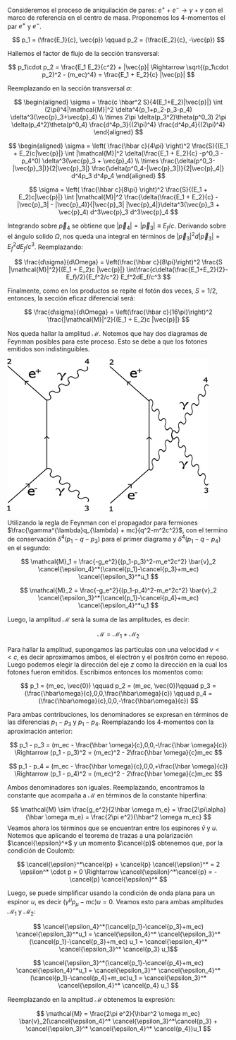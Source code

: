 Consideremos el proceso de aniquilación de pares: $e^+ + e^- \rightarrow \gamma + \gamma$  con el marco de referencia en el centro de masa. Proponemos los $4$-momentos el par $e^+$ y $e^-$.

$$
p_1 = (\frac{E_1}{c}, \vec{p}) \qquad p_2 = (\frac{E_2}{c}, -\vec{p})
$$

Hallemos el factor de flujo de la sección transversal:

$$ 
p_1\cdot p_2 = \frac{E_1 E_2}{c^2} + |\vec{p}| \Rightarrow \sqrt{(p_1\cdot p_2)^2 - (m_ec)^4} = \frac{E_1 + E_2}{c} |\vec{p}|
$$

Reemplazando en la sección transversal $\sigma$:

$$
\begin{aligned}
\sigma = \frac{c \hbar^2 S}{4(E_1+E_2)|\vec{p}|} \int (2\pi)^4|\mathcal{M}|^2 \delta^4(p_1+p_2-p_3-p_4) \delta^3(\vec{p}_3+\vec{p}_4) \\
\times 2\pi \delta(p_3^2)\theta(p^0_3) 2\pi \delta(p_4^2)\theta(p^0_4) \frac{d^4p_3}{(2\pi)^4} \frac{d^4p_4}{(2\pi)^4}
\end{aligned}
$$

$$ 
\begin{aligned}
\sigma = \left( \frac{\hbar c}{4\pi} \right)^2 \frac{S}{(E_1 + E_2)c|\vec{p}|} \int |\mathcal{M}|^2 \delta(\frac{E_1 + E_2}{c} -p^0_3 - p_4^0) \delta^3(\vec{p}_3 + \vec{p}_4) \\
\times \frac{\delta(p^0_3-|\vec{p}_3|)}{2|\vec{p}_3|} \frac{\delta(p^0_4-|\vec{p}_3|)}{2|\vec{p}_4|} d^4p_3 d^4p_4
\end{aligned}
$$

$$
\sigma = \left( \frac{\hbar c}{8\pi} \right)^2 \frac{S}{(E_1 + E_2)c|\vec{p}|} \int |\mathcal{M}|^2 \frac{\delta(\frac{E_1 + E_2}{c} - |\vec{p}_3| - |\vec{p}_4)}{|\vec{p}_3| |\vec{p}_4|}\delta^3(\vec{p}_3 + \vec{p}_4) d^3\vec{p}_3 d^3\vec{p}_4
$$

Integrando sobre $\vec{p}_4$ se obtiene que $|\vec{p}_4| = |\vec{p}_3| \equiv E_f/c$. Derivando sobre el ángulo solido $\Omega$, nos queda una integral en términos de $|\vec{p}_3|^2d|\vec{p}_3| = E_f^2 dE_f/c^3$. Reemplazando:

$$ 
\frac{d\sigma}{d\Omega} = \left(\frac{\hbar c}{8\pi}\right)^2 \frac{S |\mathcal{M}|^2}{(E_1 + E_2)c |\vec{p}|} \int\frac{c\delta(\frac{E_1+E_2}{2}-E_f)/2}{E_f^2/c^2} E_f^2dE_f/c^3
$$

Finalmente, como en los productos se repite el fotón dos veces, $S = 1/2$, entonces, la sección eficaz diferencial será:

$$ 
\frac{d\sigma}{d\Omega} = \left(\frac{\hbar c}{16\pi}\right)^2 \frac{|\mathcal{M}|^2}{(E_1 + E_2)c |\vec{p}|} 
$$

Nos queda hallar la amplitud $\mathcal{M}$. Notemos que hay dos diagramas de Feynman posibles para este proceso. Esto se debe a que los fotones emitidos son indistinguibles. 

![Aniquilación electrón positrón](../../assets/20250226005328.png)

Utilizando la regla de Feynman con el propagador para fermiones $\frac{\gamma^{\lambda}q_{\lambda} + mc}{q^2-m^2c^2}$, con el termino de conservación $\delta^4(p_1-q-p_3)$ para el primer diagrama y $\delta^4(p_1-q-p_4)$ en el segundo:

$$ 
\mathcal{M}_1 = \frac{-g_e^2}{(p_1-p_3)^2-m_e^2c^2} \bar{v}_2 \cancel{\epsilon_4}^*(\cancel{p_1}-\cancel{p_3}+m_ec) \cancel{\epsilon_3}^*u_1
$$

$$ 
\mathcal{M}_2 = \frac{-g_e^2}{(p_1-p_4)^2-m_e^2c^2} \bar{v}_2 \cancel{\epsilon_3}^*(\cancel{p_1}-\cancel{p_4}+m_ec) \cancel{\epsilon_4}^*u_1
$$

Luego, la amplitud $\mathcal{M}$ será la suma de las amplitudes, es decir:

$$
\mathcal{M} = \mathcal{M}_1 + \mathcal{M}_2 
$$

Para hallar la amplitud, supongamos las partículas con una velocidad $v << c$, es decir aproximamos ambos, el electrón y el positrón como en reposo. Luego podemos elegir la dirección del eje $z$ como la dirección en la cual los fotones fueron emitidos. Escribimos entonces los momentos como:

$$
p_1 = (m_ec, \vec{0}) \qquad p_2 = (m_ec, \vec{0})\qquad  
p_3 = (\frac{\hbar\omega}{c},0,0,\frac{\hbar\omega}{c}) \qquad  p_4 = (\frac{\hbar\omega}{c},0,0,-\frac{\hbar\omega}{c}) 
$$

Para ambas contribuciones, los denominadores se expresan en términos de las diferencias $p_1 - p_3$ y  $p_1 - p_4$. Reemplazando los $4$-momentos con la aproximación anterior:

$$
p_1 - p_3 = (m_ec - \frac{\hbar \omega}{c},0,0,-\frac{\hbar \omega}{c}) \Rightarrow (p_1 - p_3)^2 =  (m_ec)^2 - 2\frac{\hbar \omega}{c}m_ec 
$$

$$
p_1 - p_4 = (m_ec - \frac{\hbar \omega}{c},0,0,+\frac{\hbar \omega}{c}) \Rightarrow (p_1 - p_4)^2 =  (m_ec)^2 - 2\frac{\hbar \omega}{c}m_ec 
$$

Ambos denominadores son iguales. Reemplazando, encontramos la constante que acompaña a $\mathcal{M}$ en términos de la constante hiperfina:

$$
\mathcal{M} \sim \frac{g_e^2}{2\hbar \omega m_e} = \frac{2\pi\alpha}{\hbar \omega m_e} = \frac{2\pi e^2}{\hbar^2 \omega m_ec}
$$
Veamos ahora los términos que se encuentran entre los espinores $\bar{v}$ y $u$. Notemos que aplicando el teorema de trazas a una polarización $\cancel{\epsilon}^*$ y un momento $\cancel{p}$ obtenemos que, por la condición de Coulomb:

$$
\cancel{\epsilon}^*\cancel{p} + \cancel{p} \cancel{\epsilon}^* = 2 \epsilon^* \cdot p = 0 \Rightarrow \cancel{\epsilon}^*\cancel{p} = -\cancel{p} \cancel{\epsilon}^*
$$

Luego, se puede simplificar usando la condición de onda plana para un espinor $u$, es decir $(\gamma^{\mu}p_{\mu} - mc)u = 0$. Veamos esto para ambas amplitudes $\mathcal{M}_1$ y $\mathcal{M}_2$:

$$
\cancel{\epsilon_4}^*(\cancel{p_1}-\cancel{p_3}+m_ec) \cancel{\epsilon_3}^*u_1 = \cancel{\epsilon_4}^* \cancel{\epsilon_3}^* (\cancel{p_1}-\cancel{p_3}+m_ec) u_1
= \cancel{\epsilon_4}^* \cancel{\epsilon_3}^* \cancel{p_3} u_1$$

$$  
\cancel{\epsilon_3}^*(\cancel{p_1}-\cancel{p_4}+m_ec) \cancel{\epsilon_4}^*u_1 = 
\cancel{\epsilon_3}^*  \cancel{\epsilon_4}^*(\cancel{p_1}-\cancel{p_4}+m_ec)u_1 
= \cancel{\epsilon_3}^* \cancel{\epsilon_4}^* \cancel{p_4} u_1
$$

Reemplazando en la amplitud $\mathcal{M}$ obtenemos la expresión:

$$
\mathcal{M} = \frac{2\pi e^2}{\hbar^2 \omega m_ec} \bar{v}_2(\cancel{\epsilon_4}^* \cancel{\epsilon_3}^*\cancel{p_3}  + \cancel{\epsilon_3}^*  \cancel{\epsilon_4}^* \cancel{p_4})u_1
$$
